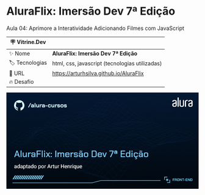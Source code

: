 # AluraFlix: Imersão Dev 7ª Edição

Aula 04: Aprimore a Interatividade Adicionando Filmes com JavaScript

| :placard: Vitrine.Dev |     |
| -------------  | --- |
| :sparkles: Nome        | **AluraFlix: Imersão Dev 7ª Edição**
| :label: Tecnologias | html, css, javascript (tecnologias utilizadas)
| :rocket: URL         | https://arturhsilva.github.io/AluraFlix
| :fire: Desafio     | 

<!-- Inserir imagem com a #vitrinedev ao final do link -->
![](https://github.com/arturhsilva/AluraFlix/blob/main/Front-end-AluraFlix-Imersao-Dev-Edicao-7.png?text=capa-do-projeto#vitrinedev)
